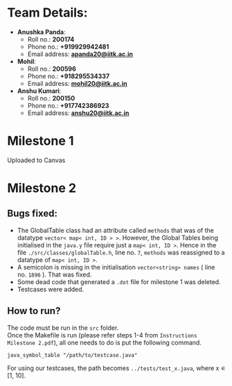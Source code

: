 # Team Details:
- **Anushka Panda**: 
    - Roll no.: **200174**
    - Phone no.: **+919929942481**
    - Email address: **apanda20@iitk.ac.in**
- **Mohil**: 
    - Roll no.: **200596**
    - Phone no.: **+918295534337**
    - Email address: **mohil20@iitk.ac.in**
- **Anshu Kumari**: 
    - Roll no.: **200150**
    - Phone no.: **+917742386923**
    - Email address: **anshu20@iitk.ac.in**

# Milestone 1
Uploaded to Canvas
# Milestone 2
## Bugs fixed:
- The GlobalTable class had an attribute called ```methods``` that was of the datatype ```vector< map< int, ID > >```. However, the Global Tables being initialised in the ```java.y``` file require just a ```map< int, ID >```. Hence in the file ```./src/classes/globalTable.h```,  line no. ```7```, ```methods``` was reassigned to a datatype of ```map< int, ID >```.
- A semicolon is missing in the initialisation ```vector<string> names``` ( line no. ```1896``` ). That was fixed.
- Some dead code that generated a ```.dot``` file for milestone 1 was deleted.
- Testcases were added.

## How to run?
The code must be run in the ```src``` folder. \
Once the Makefile is run (please refer steps 1-4 from ```Instructions Milestone 2.pdf```), all one needs to do is put the following command. 
```
java_symbol_table "/path/to/testcase.java"
```
For using our testcases, the path becomes `../tests/test_x.java`, where x ∊ [1, 10].